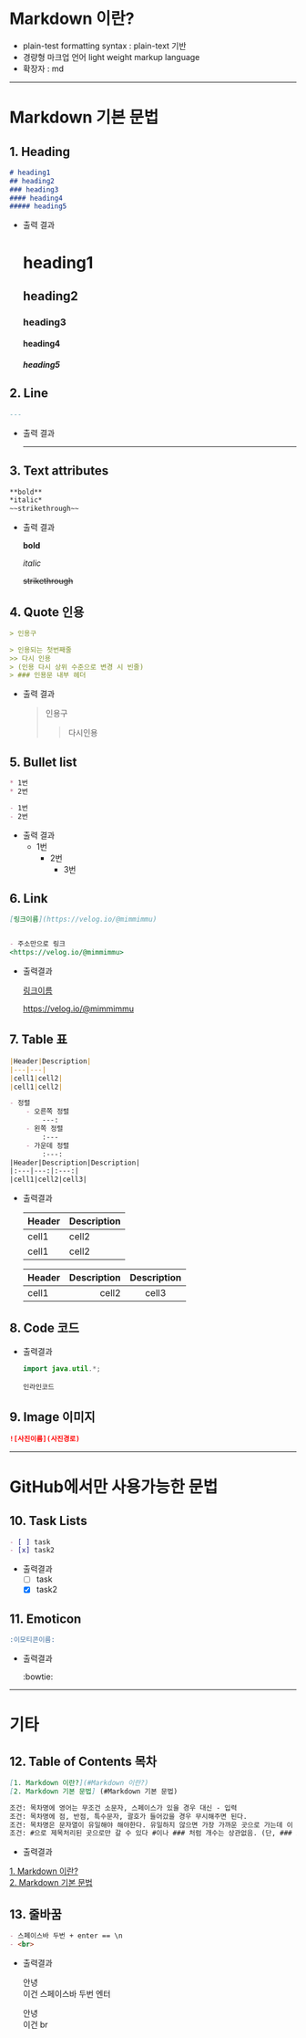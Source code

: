 # Markdown 이란?

- plain-test formatting syntax : plain-text 기반
- 경량형 마크업 언어 light weight markup language
- 확장자 : md

---

# Markdown 기본 문법

## 1. Heading

```markdown
# heading1
## heading2
### heading3
#### heading4
##### heading5
```

- 출력 결과
    
    # heading1
    
    ## heading2
    
    ### heading3
    
    #### heading4
    
    ##### heading5
    

## 2. Line

```markdown
---
```

- 출력 결과
    
    ---
    

## 3. Text attributes

```markdown
**bold**
*italic*
~~strikethrough~~
```

- 출력 결과
    
    **bold**
    
    *italic*
    
    ~~strikethrough~~
    

## 4. Quote 인용

```markdown
> 인용구

> 인용되는 첫번째줄
>> 다시 인용
> (인용 다시 상위 수준으로 변경 시 빈줄)
> ### 인용문 내부 헤더
```

- 출력 결과
	> 인용구
	>> 다시인용

## 5. Bullet list

```markdown
* 1번
* 2번

- 1번
- 2번
```

- 출력 결과
    - 1번
        - 2번
            - 3번

## 6. Link

```markdown
[링크이름](https://velog.io/@mimmimmu)


- 주소만으로 링크
<https://velog.io/@mimmimmu>
```

- 출력결과
    
    [링크이름](https://velog.io/@mimmimmu)
    

    <https://velog.io/@mimmimmu>
    

## 7. Table 표

```markdown
|Header|Description|
|---|---|
|cell1|cell2|
|cell1|cell2|

- 정렬
	- 오른쪽 정렬
		---:
	- 왼쪽 정렬
		:---
	- 가운데 정렬
		:---:
|Header|Description|Description|
|:---|---:|:---:|
|cell1|cell2|cell3|
```

- 출력결과
    
    |Header|Description|
    |---|---|
    |cell1|cell2|
    |cell1|cell2|
    
    
    |Header|Description|Description|
    |:---|---:|:---:|
    |cell1|cell2|cell3|
    

## 8. Code 코드

- 출력결과
    
    ```java
    import java.util.*;
    ```
    
    `인라인코드`
    

## 9. Image 이미지

```markdown
![사진이름](사진경로)
```

---

# GitHub에서만 사용가능한 문법

## 10. Task Lists

```markdown
- [ ] task
- [x] task2
```

- 출력결과
    - [ ]  task
    - [x]  task2

## 11. Emoticon

```markdown
:이모티콘이름:
```

- 출력결과
    
    :bowtie:
    

---

# 기타

## 12. Table of Contents 목차

```markdown
[1. Markdown 이란?](#Markdown 이란?)
[2. Markdown 기본 문법] (#Markdown 기본 문법)

조건: 목차명에 영어는 무조건 소문자, 스페이스가 있을 경우 대신 - 입력
조건: 목차명에 점, 반점, 특수문자, 괄호가 들어갔을 경우 무시해주면 된다.
조건: 목차명은 문자열이 유일해야 해야한다. 유일하지 않으면 가장 가까운 곳으로 가는데 이 때 링크명과 목차명이 같아야 할 때 팁은 위 예제와 같이 [링크명 ] 뒤에 스페이스바로 한 칸 띄어주면 된다.
조건: #으로 제목처리된 곳으로만 갈 수 있다 #이나 ### 처럼 개수는 상관없음. (단, ### 으로 갈때도 목차명에 #한개만 써야함)
```

- 출력결과

[1. Markdown 이란?](#Markdown-이란?)  
[2. Markdown 기본 문법](#Markdown-기본-문법)

## 13. 줄바꿈
```markdown
- 스페이스바 두번 + enter == \n
- <br>
```
- 출력결과

  안녕  
  이건 스페이스바 두번 엔터

  안녕<br>이건 br
